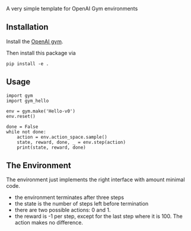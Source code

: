A very simple template for OpenAI Gym environments

## Installation

Install the [OpenAI gym](https://gym.openai.com/docs/).

Then install this package via

```
pip install -e .
```

## Usage

```
import gym
import gym_hello

env = gym.make('Hello-v0')
env.reset()

done = False
while not done:
    action = env.action_space.sample()
    state, reward, done, _ = env.step(action)
    print(state, reward, done)
```


## The Environment

The environment just implements the right interface with amount minimal code.
- the environment terminates after three steps
- the state is the number of steps left before termination
- there are two possible actions: 0 and 1.
- the reward is -1 per step, except for the last step where it is 100. The action makes no difference.
